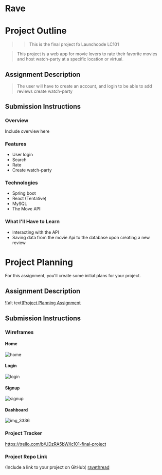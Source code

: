 # Rave


# Project Outline


>> This is the final project fo Launchcode LC101

> This project is a web app for movie lovers to rate their favorite movies and host watch-party at a specific location or virtual.

## Assignment Description
> The user will have to create an account, and login to be able to add reviews create watch-party

## Submission Instructions

### Overview
Include overview here
### Features
* User login
* Search
* Rate
* Create watch-party
### Technologies
* Spring boot
* React (Tentative)
* MySQL
* The Move API

### What I'll Have to Learn
* Interacting with the API
* Saving data from the movie Api to the database upon creating a new review

# Project Planning
For this assignment, you'll create some initial plans for your project.

## Assignment Description
![alt text][Project Planning Assignment](https://education.launchcode.org/liftoff/assignments/planning/)

## Submission Instructions

### Wireframes
#### Home
![home](https://user-images.githubusercontent.com/18449347/51779368-f78ed780-20d4-11e9-82f8-9cb77e960add.jpg)
#### Login
![login](https://user-images.githubusercontent.com/18449347/51779371-fbbaf500-20d4-11e9-8cc4-4e22e4c0cb2b.jpg)
#### Signup
![signup](https://user-images.githubusercontent.com/18449347/51779372-feb5e580-20d4-11e9-9f18-a323141b2acf.jpg)
#### Dashboard
![img_3336](https://user-images.githubusercontent.com/18449347/52516351-7ddc0b00-2bf7-11e9-85b3-3b18d7f61040.jpg)
### Project Tracker

https://trello.com/b/UDzRA5bW/lc101-final-project

### Project Repo Link

(Include a link to your project on GitHub)
[ravethread](https://github.com/ravethread/Rave)
